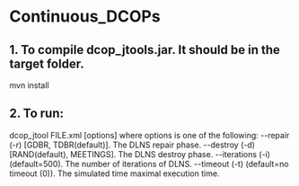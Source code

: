 # Continuous_DCOPs

## 1. To compile dcop_jtools.jar. It should be in the target folder.
mvn install

## 2. To run:
dcop_jtool FILE.xml [options]
  where options is one of the following:
  --repair (-r) [GDBR, TDBR(default)]. The DLNS repair phase.
  --destroy (-d) [RAND(default), MEETINGS]. The DLNS destroy phase.
  --iterations (-i) (default=500). The number of iterations of DLNS.
  --timeout (-t) (default=no timeout (0)). The simulated time maximal execution time.
